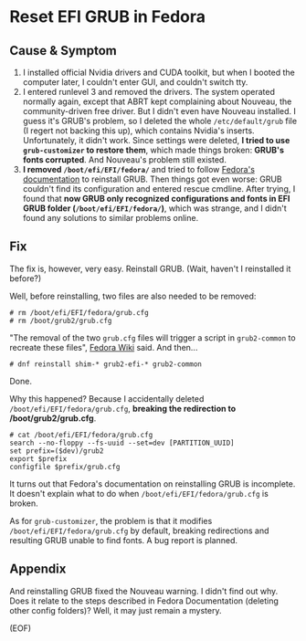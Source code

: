 # Reset EFI GRUB in Fedora

## Cause & Symptom

1. I installed official Nvidia drivers and CUDA toolkit, but when I booted the computer later, I couldn't enter GUI, and couldn't switch tty.
2. I entered runlevel 3 and removed the drivers. The system operated normally again, except that ABRT kept complaining about Nouveau, the community-driven free driver. But I didn't even have Nouveau installed. I guess it's GRUB's problem, so I deleted the whole `/etc/default/grub` file (I regert not backing this up), which contains Nvidia's inserts. Unfortunately, it didn't work. Since settings were deleted, **I tried to use `grub-customizer` to restore them**, which made things broken: **GRUB's fonts corrupted**. And Nouveau's problem still existed.
3.  **I removed `/boot/efi/EFI/fedora/`** and tried to follow [Fedora's documentation](https://docs.fedoraproject.org/en-US/fedora/latest/system-administrators-guide/kernel-module-driver-configuration/Working_with_the_GRUB_2_Boot_Loader/#sec-Reinstalling_GRUB_2) to reinstall GRUB. Then things got even worse: GRUB couldn't find its configuration and entered rescue cmdline. After trying, I found that **now GRUB only recognized configurations and fonts in EFI GRUB folder (`/boot/efi/EFI/fedora/`)**, which was strange, and I didn't found any solutions to similar problems online.

## Fix

The fix is, however, very easy. Reinstall GRUB. (Wait, haven't I reinstalled it before?)

Well, before reinstalling, two files are also needed to be removed:

```
# rm /boot/efi/EFI/fedora/grub.cfg
# rm /boot/grub2/grub.cfg
```

"The removal of the two `grub.cfg` files will trigger a script in `grub2-common` to recreate these files", [Fedora Wiki](https://fedoraproject.org/wiki/GRUB_2#Instructions_for_UEFI-based_systems) said. And then...

```
# dnf reinstall shim-* grub2-efi-* grub2-common
```

Done.

Why this happened? Because I accidentally deleted `/boot/efi/EFI/fedora/grub.cfg`, **breaking the redirection to /boot/grub2/grub.cfg**.

```
# cat /boot/efi/EFI/fedora/grub.cfg
search --no-floppy --fs-uuid --set=dev [PARTITION_UUID]
set prefix=($dev)/grub2
export $prefix
configfile $prefix/grub.cfg
```

It turns out that Fedora's documentation on reinstalling GRUB is incomplete. It doesn't explain what to do when `/boot/efi/EFI/fedora/grub.cfg` is broken.

As for `grub-customizer`, the problem is that it modifies `/boot/efi/EFI/fedora/grub.cfg` by default, breaking redirections and resulting GRUB unable to find fonts. A bug report is planned.

## Appendix

And reinstalling GRUB fixed the Nouveau warning. I didn't find out why. Does it relate to the steps described in Fedora Documentation (deleting other config folders)? Well, it may just remain a mystery.

(EOF)
